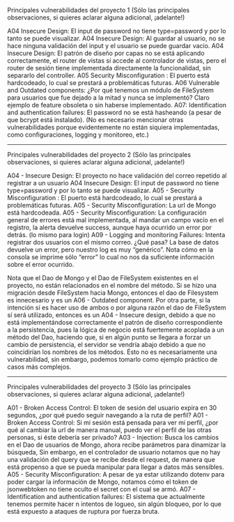 Principales vulnerabilidades del proyecto 1 (Sólo las principales observaciones, si quieres aclarar alguna adicional, ¡adelante!)

A04 Insecure Design: El input de password no tiene type=password y por lo tanto se puede visualizar.
A04 Insecure Design: Al guardar al usuario, no se hace ninguna validación del input y el usuario se puede guardar vacío.
A04 Insecure Design: El patrón de diseño por capas no se está aplicando correctamente, el router de vistas sí accede al controlador de vistas, pero el router de sesión tiene implementada directamente la funcionalidad, sin separarlo del controller.
A05 Security Misconfiguration : El puerto está hardcodeado, lo cual se prestará a problemáticas futuras.
A06 Vulnerable and Outdated components: ¿Por qué tenemos un módulo de FileSystem para usuarios que fue dejado a la mitad y nunca se implementó? Claro ejemplo de feature obsoleta o sin haberse implementado.
A07: Identification and authentication failures: El password no se está hasheando (a pesar de que bcrypt está instalado).
(No es necesario mencionar otras vulnerabilidades porque evidentemente no están siquiera implementadas, como configuraciones,  logging y monitoreo, etc.)

---

Principales vulnerabilidades del proyecto 2  (Sólo las principales observaciones, si quieres aclarar alguna adicional, ¡adelante!)

A04 - Insecure Design: El proyecto no hace validación del correo repetido al registrar a un usuario
A04 Insecure Design: El input de password no tiene type=password y por lo tanto se puede visualizar.
A05 - Security Misconfiguration : El puerto está hardcodeado, lo cual se prestará a problemáticas futuras.
A05 - Security Misconfiguration: La url de Mongo está hardcodeada.
A05 - Security Misconfiguration: La configuración general de errores está mal implementada, al mandar un campo vacío en el registro, la alerta devuelve success, aunque haya ocurrido un error por detrás. (lo mismo para login)
A09 - Logging and monitoring Failures: Intenta registrar dos usuarios con el mismo correo. ¿Qué pasa? La base de datos devuelve un error, pero nuestro log es muy “genérico”. Nota cómo en la consola se imprime sólo “error” lo cual no nos da suficiente información sobre el error ocurrido.

Nota que el Dao de Mongo y el Dao de FileSystem existentes en el proyecto, no están relacionados en el nombre del método. Si se hizo una migración desde FileSystem hacia Mongo, entonces el dao de Filesystem es innecesario y es un A06 - Outdated component. Por otra parte, si la intención sí es hacer uso de ambos o por alguna razón el dao de FileSystem sí será utilizado, entonces es un A04 - Insecure design, debido a que no está implementándose correctamente el patrón de diseño correspondiente a la persistencia, pues la lógica de negocio está fuertemente acoplada a un método del Dao, haciendo que, si en algún punto se llegara a forzar un cambio de persistencia, el servidor se vendría abajo debido a que no coincidirían los nombres de los métodos. Ésto no es necesariamente una vulnerabilidad, sin embargo, podemos tomarlo como ejemplo práctico de casos más complejos.

---

Principales vulnerabilidades del proyecto 3 (Sólo las principales observaciones, si quieres aclarar alguna adicional, ¡adelante!)

A01 - Broken Access Control: El token de sesión del usuario expira en 30 segundos, ¿por qué puedo seguir navegando a la ruta de perfil?
A01 - Broken Access Control: Si mi sesión está pensada para ver mi perfil, ¿por qué al cambiar la url de manera manual, puedo ver el perfil de las otras personas, si éste debería ser privado?
A03 - Injection: Busca los cambios en el Dao de usuarios de Mongo, ahora recibe parámetros para dinamizar la búsqueda, Sin embargo, en el controlador de usuario notamos que no hay una validación del query que se recibe desde el request, de manera que está propenso a que se pueda manipular para llegar a datos más sensibles.
A05 - Security Misconfiguration: A pesar de ya estar utilizando dotenv para poder cargar la información de Mongo, notamos cómo el token de jsonwebtoken no tiene oculto el secret con el cual se armó.
A07 - Identification and authentication failures: El sistema que actualmente tenemos permite hacer n intentos de logueo, sin algún bloqueo, por lo que está expuesto a ataques de ruptura por fuerza bruta.
